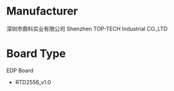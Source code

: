 # Manufacturer
深圳市鼎科实业有限公司
Shenzhen TOP-TECH Industrial CO.,LTD

# Board Type
EDP Board
- RTD2556_v1.0
